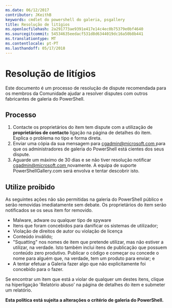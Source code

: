 ```yaml
---
ms.date: 06/12/2017
contributor: JKeithB
keywords: cmdlet do powershell do galeria, psgallery
title: Resolução de litígios
ms.openlocfilehash: 2a291773ae9391e417e14c4ec0b75379e0bf4640
ms.sourcegitcommit: 54534635eedacf531d8d6344019dc16a50b8b441
ms.translationtype: MT
ms.contentlocale: pt-PT
ms.lasthandoff: 05/17/2018
---
```

# <a name="dispute-resolution"></a>Resolução de litígios

Este documento é um processo de resolução de dispute recomendada para os membros da Comunidade ajudar a resolver disputes com outros fabricantes de galeria do PowerShell.

## <a name="process"></a>Processo

1. Contacte os proprietários do item tem dispute com a utilização de **proprietários de contacto** ligação na página de detalhes do item.
Explica o problema no tipo e forma direta.
2. Enviar uma cópia da sua mensagem para [ cgadmin@microsoft.com ](mailto:cgadmin@microsoft.com) para que os administradores de galeria do PowerShell está cientes dos seus dispute.
3. Aguarde um máximo de 30 dias e se não tiver resolução notificar [ cgadmin@microsoft.com ](mailto:cgadmin@microsoft.com) novamente.
A equipa de suporte PowerShellGallery.com será envolva e tentar descobrir isto.


## <a name="prohibited-use"></a>Utilize proibido

As seguintes ações não são permitidas na galeria do PowerShell público e serão removidas imediatamente sem debate.  Os proprietários do item serão notificados se os seus item for removido.

- Malware, adware ou qualquer tipo de spyware
- Itens que foram concebidos para danificar os sistemas de utilizador;
- Violação de direitos de autor ou violação de licença
- Conteúdo inválido;
- "Squatting" nos nomes de item que pretende utilizar, mas não estiver a utilizar, na verdade. Isto também inclui itens de publicação que possuem conteúdo zero produtivo.
Publicar o código e começar ou concede o nome para alguém que, na verdade, tem um produto para enviar; e
- A tentar efetuar a Galeria fazer algo que não explicitamente foi concebido para o fazer.


Se encontrar um item que está a violar de qualquer um destes itens, clique na hiperligação 'Relatório abuso' na página de detalhes do item e submeter um relatório.

**Esta política está sujeita a alterações o critério de galeria do PowerShell.**